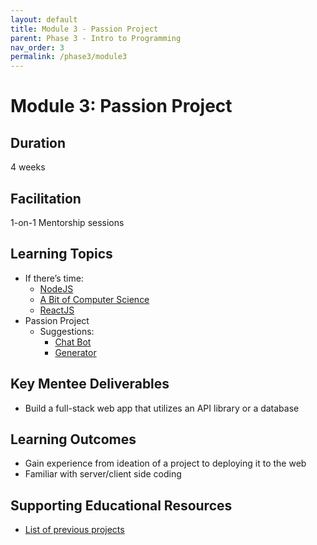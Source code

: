 ```yaml
---
layout: default
title: Module 3 - Passion Project
parent: Phase 3 - Intro to Programming
nav_order: 3
permalink: /phase3/module3
---
```


# Module 3: Passion Project

## Duration

4 weeks

## Facilitation

1-on-1 Mentorship sessions

## Learning Topics

- If there’s time:
  - <a href="https://www.theodinproject.com/paths/full-stack-javascript/courses/nodejs" target="_blank">NodeJS</a>
  - <a href="https://www.theodinproject.com/paths/full-stack-javascript/courses/javascript#a-bit-of-computer-science" target="_blank">A Bit of Computer Science</a>
  - <a href="https://www.theodinproject.com/paths/full-stack-javascript/courses/javascript#react-js" target="_blank">ReactJS</a>
- Passion Project
  - Suggestions:
    - [Chat Bot](/curriculum/supplemental/projectTemplates/chatbot)
    - [Generator](/curriculum/supplemental/projectTemplates/generator)

## Key Mentee Deliverables

- Build a full-stack web app that utilizes an API library or a database

## Learning Outcomes

- Gain experience from ideation of a project to deploying it to the web
- Familiar with server/client side coding

## Supporting Educational Resources

- <a href="https://docs.google.com/document/d/1T_nsVjcdX8ISGTS97GXbvLPcJg_Fj0Bk4GvXMAYAnfI/edit?usp=sharing" target="_blank">List of previous projects</a>
